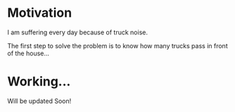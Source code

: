 # Motivation
I am suffering every day because of truck noise.

The first step to solve the problem is to know how many trucks pass in front of the house...


# Working...
Will be updated Soon!
